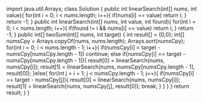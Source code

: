 import java.util.Arrays;
class Solution {
    public int linearSearch(int[] nums, int value){
        for(int i = 0; i < nums.length; i++){
            if(nums[i] == value) return i;
        }
        return -1;
    }
    public int linearSearch(int[] nums, int value, int found){
        for(int i = 0; i < nums.length; i++){
            if(found != i && nums[i] == value) return i;
        }
        return -1;
    }
    public int[] twoSum(int[] nums, int target) {
        int result[] = {0,0};
        int[] numsCpy = Arrays.copyOf(nums, nums.length);
        Arrays.sort(numsCpy);
        for(int i = 0; i < nums.length - 1; i++){
            if(numsCpy[i] < target - numsCpy[numsCpy.length - 1]) continue;
            else if(numsCpy[i] == target - numsCpy[numsCpy.length - 1]){
                result[0] = linearSearch(nums, numsCpy[i]);
                result[1] = linearSearch(nums, numsCpy[numsCpy.length - 1], result[0]);
            }else{
                for(int j = i + 1; j < numsCpy.length - 1; j++){
                    if(numsCpy[i] == target - numsCpy[j]){
                        result[0] = linearSearch(nums, numsCpy[i]);
                        result[1] = linearSearch(nums, numsCpy[j], result[0]);
                        break;
                    }
                }
            }
        }
        return result;
    }
}
